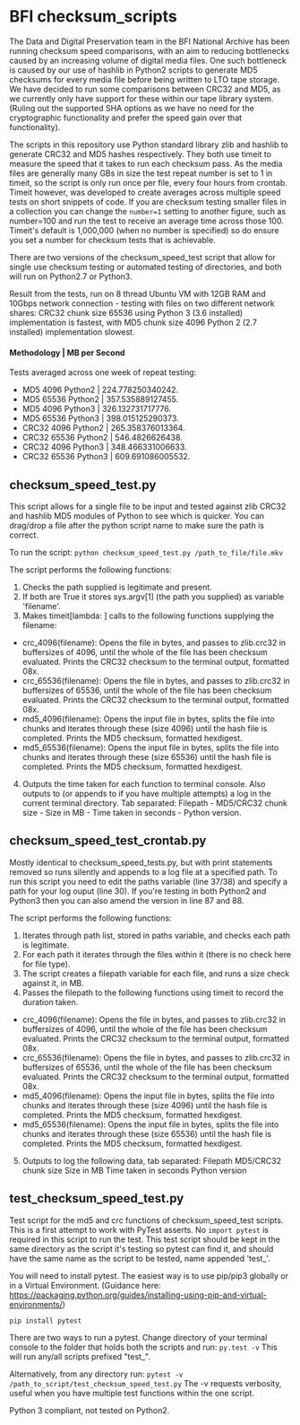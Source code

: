 # BFI checksum_scripts

The Data and Digital Preservation team in the BFI National Archive has been running checksum speed comparisons, with an aim to reducing bottlenecks caused by an increasing volume of digital media files. One such bottleneck is caused by our use of hashlib in Python2 scripts to generate MD5 checksums for every media file before being written to LTO tape storage. We have decided to run some comparisons between CRC32 and MD5, as we currently only have support for these within our tape library system. (Ruling out the supported SHA options as we have no need for the cryptographic functionality and prefer the speed gain over that functionality).

The scripts in this repository use Python standard library zlib and hashlib to generate CRC32 and MD5 hashes respectively. They both use timeit to measure the speed that it takes to run each checksum pass. As the media files are generally many GBs in size the test repeat number is set to 1 in timeit, so the script is only run once per file, every four hours from crontab. Timeit however, was developed to create averages across multiple speed tests on short snippets of code. If you are checksum testing smaller files in a collection you can change the `number=1` setting to another figure, such as number=100 and run the test to receive an average time across those 100. Timeit's default is 1,000,000 (when no number is specified) so do ensure you set a number for checksum tests that is achievable.

There are two versions of the checksum_speed_test script that allow for single use checksum testing or automated testing of directories, and both will run on Python2.7 or Python3.

Result from the tests, run on 8 thread Ubuntu VM with 12GB RAM and 10Gbps network connection - testing with files on two different network shares: CRC32 chunk size 65536 using Python 3 (3.6 installed) implementation is fastest, with MD5 chunk size 4096 Python 2 (2.7 installed) implementation slowest.

#### Methodology | MB per Second

Tests averaged across one week of repeat testing:
 - MD5 4096 Python2 | 224.778250340242.
 - MD5 65536 Python2 | 357.535889127455.
 - MD5 4096 Python3 | 326.132731717776.
 - MD5 65536 Python3 | 398.015125290373.
 - CRC32 4096 Python2 | 265.358376013364.
 - CRC32 65536 Python2 | 546.4826626438.
 - CRC32 4096 Python3 | 348.466331006633.
 - CRC32 65536 Python3 | 609.691086005532.


## checksum_speed_test.py

This script allows for a single file to be input and tested against zlib CRC32 and hashlib MD5 modules of Python to see which is quicker. You can drag/drop a file after the python script name to make sure the path is correct.

To run the script:
`python checksum_speed_test.py /path_to_file/file.mkv`

The script performs the following functions:
1. Checks the path supplied is legitimate and present.
2. If both are True it stores sys.argv[1] (the path you supplied) as variable 'filename'.
3. Makes timeit[lambda: ] calls to the following functions supplying the filename:
  - crc_4096(filename): Opens the file in bytes, and passes to zlib.crc32 in buffersizes of 4096, until the whole of the file
    has been checksum evaluated. Prints the CRC32 checksum to the terminal output, formatted 08x.
  - crc_65536(filename): Opens the file in bytes, and passes to zlib.crc32 in buffersizes of 65536, until the whole of the file
    has been checksum evaluated. Prints the CRC32 checksum to the terminal output, formatted 08x.
  - md5_4096(filename): Opens the input file in bytes, splits the file into chunks and iterates through these (size 4096)
    until the hash file is completed. Prints the MD5 checksum, formatted hexdigest.
  - md5_65536(filename): Opens the input file in bytes, splits the file into chunks and iterates through these (size 65536)
    until the hash file is completed. Prints the MD5 checksum, formatted hexdigest.
4. Outputs the time taken for each function to terminal console. Also outputs to (or appends to if you have multiple attempts) a log
   in the current terminal directory. Tab separated: Filepath - MD5/CRC32 chunk size - Size in MB - Time taken in seconds - Python version.


## checksum_speed_test_crontab.py

Mostly identical to checksum_speed_tests.py, but with print statements removed so runs silently and appends to a log file at a specified path. To run this script you need to edit the paths variable (line 37/38) and specify a path for your log ouput (line 30). If you're testing in both Python2 and Python3 then you can also amend the version in line 87 and 88.

The script performs the following functions:
1. Iterates through path list, stored in paths variable, and checks each path is legitimate.
2. For each path it iterates through the files within it (there is no check here for file type).
3. The script creates a filepath variable for each file, and runs a size check against it, in MB.
4. Passes the filepath to the following functions using timeit to record the duration taken.
  - crc_4096(filename): Opens the file in bytes, and passes to zlib.crc32 in buffersizes of 4096, until the whole of the file
    has been checksum evaluated. Prints the CRC32 checksum to the terminal output, formatted 08x.
  - crc_65536(filename): Opens the file in bytes, and passes to zlib.crc32 in buffersizes of 65536, until the whole of the file
    has been checksum evaluated. Prints the CRC32 checksum to the terminal output, formatted 08x.
  - md5_4096(filename): Opens the input file in bytes, splits the file into chunks and iterates through these (size 4096)
    until the hash file is completed. Prints the MD5 checksum, formatted hexdigest.
  - md5_65536(filename): Opens the input file in bytes, splits the file into chunks and iterates through these (size 65536)
    until the hash file is completed. Prints the MD5 checksum, formatted hexdigest.
5. Outputs to log the following data, tab separated:
   Filepath     MD5/CRC32 chunk size      Size in MB      Time taken in seconds       Python version


## test_checksum_speed_test.py

Test script for the md5 and crc functions of checksum_speed_test scripts. This is a first attempt to work with PyTest asserts. No `import pytest` is required in this script to run the test. This test script should be kept in the same directory as the script it's testing so pytest can find it, and should have the same name as the script to be tested, name appended 'test_'.

You will need to install pytest. The easiest way is to use pip/pip3 globally or in a Virtual Environment.
(Guidance here: https://packaging.python.org/guides/installing-using-pip-and-virtual-environments/)

`pip install pytest`

There are two ways to run a pytest. Change directory of your terminal console to the folder that holds both the scripts and run:
`py.test -v`
This will run any/all scripts prefixed "test_".

Alternatively, from any directory run:
`pytest -v /path_to_script/test_checksum_speed_test.py`
The -v requests verbosity, useful when you have multiple test functions within the one script.

Python 3 compliant, not tested on Python2.
